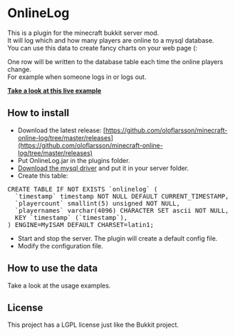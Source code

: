 OnlineLog
====================
This is a plugin for the minecraft bukkit server mod.<br>
It will log which and how many players are online to a mysql database.<br>
You can use this data to create fancy charts on your web page (:

One row will be written to the database table each time the online players change.<br/>
For example when someone logs in or logs out.

<b>[Take a look at this live example](http://mcteam.org/statistics)</b>

How to install
----------
* Download the latest release: [https://github.com/oloflarsson/minecraft-online-log/tree/master/releases](https://github.com/oloflarsson/minecraft-online-log/tree/master/releases)<br>
* Put OnlineLog.jar in the plugins folder.
* [Download the mysql driver](http://www.mysql.com/downloads/connector/j/) and put it in your server folder.
* Create this table:<br>
<pre>CREATE TABLE IF NOT EXISTS `onlinelog` (
  `timestamp` timestamp NOT NULL DEFAULT CURRENT_TIMESTAMP,
  `playercount` smallint(5) unsigned NOT NULL,
  `playernames` varchar(4096) CHARACTER SET ascii NOT NULL,
  KEY `timestamp` (`timestamp`),
) ENGINE=MyISAM DEFAULT CHARSET=latin1;</pre>
* Start and stop the server. The plugin will create a default config file.
* Modify the configuration file.

How to use the data
----------
Take a look at the usage examples.

License
----------
This project has a LGPL license just like the Bukkit project.

